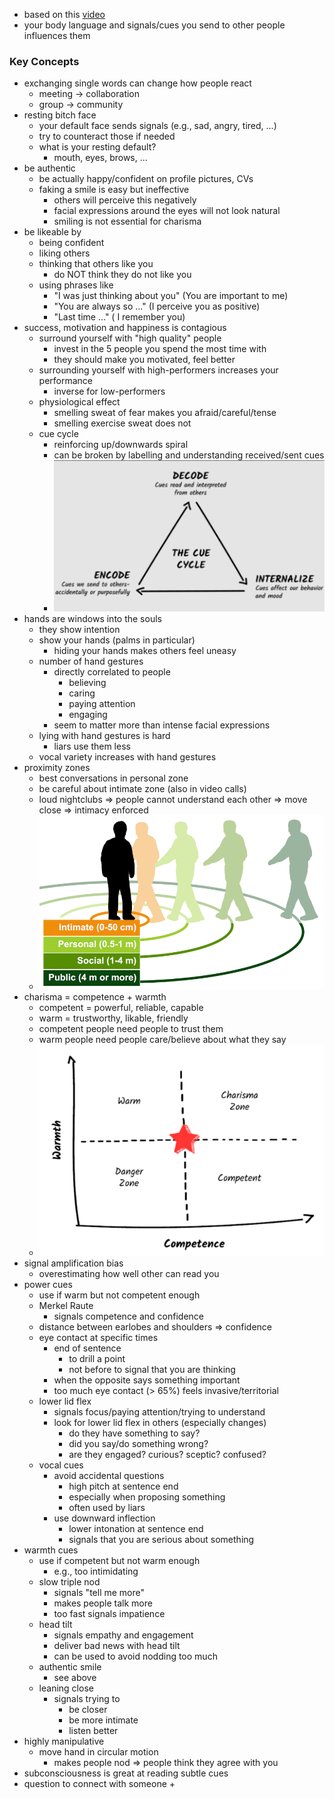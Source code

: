 + based on this [video](https://youtu.be/VHUrdELKjDw?si=hzV8YfWOY4IT8XHQ)
+ your body language and signals/cues you send to other people influences them

### Key Concepts
+ exchanging single words can change how people react
	+ meeting -> collaboration
	+ group -> community
+ resting bitch face
	+ your default face sends signals (e.g., sad, angry, tired, ...)
	+ try to counteract those if needed
	+ what is your resting default?
		+ mouth, eyes, brows, ...
+ be authentic
	+ be actually happy/confident on profile pictures, CVs
	+ faking a smile is easy but ineffective
		+ others will perceive this negatively
		+ facial expressions around the eyes will not look natural
		+ smiling is not essential for charisma 
+ be likeable by
	+ being  confident
	+ liking others
	+ thinking that others like you
		+ do NOT think they do not like you
	+ using phrases like 
		+ "I was just thinking about you" (You are important to me)
		+ "You are always so ..." (I perceive you as positive)
		+ "Last time ..." ( I remember you)
+ success, motivation and happiness is contagious
	+ surround yourself with "high quality" people
		+ invest in the 5 people you spend the most time with
		+ they should make you motivated, feel better
	+ surrounding yourself with high-performers increases your performance
		+ inverse for low-performers
	+ physiological effect
		+ smelling sweat of fear makes you afraid/careful/tense
		+ smelling exercise sweat does not
	+ cue cycle
		+ reinforcing up/downwards spiral
		+ can be broken by labelling and understanding received/sent cues
		+ ![](../z_images/Pasted%20image%2020250526175613.png)
+ hands are windows into the souls
	+ they show intention
	+ show your hands (palms in particular)
		+ hiding your hands makes others feel uneasy
	+ number of hand gestures 
		+ directly correlated to people
			+ believing
			+ caring
			+ paying attention
			+ engaging
		+ seem to matter more than intense facial expressions
	+ lying with hand gestures is hard
		+ liars use them less
	+ vocal variety increases with hand gestures
+ proximity zones
	+ best conversations in personal zone
	+ be careful about intimate zone (also in video calls)
	+ loud nightclubs => people cannot understand each other => move close => intimacy enforced
	+ ![](../z_images/Pasted%20image%2020250531102432.png)
+ charisma = competence + warmth
	+ competent = powerful, reliable, capable
	+ warm = trustworthy, likable, friendly
	+ competent people need people to trust them
	+ warm people need people care/believe about what they say
	+ ![](../z_images/Pasted%20image%2020250531103401.png)
+ signal amplification bias
	+ overestimating how well other can read you
+ power cues
	+ use if warm but not competent enough
	+ Merkel Raute
		+ signals competence and confidence
	+ distance between earlobes and shoulders => confidence
	+ eye contact at specific times 
		+ end of sentence 
			+ to drill a point
			+ not before to signal that you are thinking 
		+ when the opposite says something important
		+ too much eye contact (> 65%) feels invasive/territorial
	+ lower lid flex
		+ signals focus/paying attention/trying to understand
		+ look for lower lid flex in others (especially changes)
			+ do they have something to say?
			+ did you say/do something wrong?
			+ are they engaged? curious? sceptic? confused?
	+ vocal cues
		+ avoid accidental questions
			+ high pitch at sentence end
			+ especially when proposing something
			+ often used by liars
		+ use downward inflection
			+ lower intonation at sentence end
			+ signals that you are serious about something
+ warmth cues
	+ use if competent but not warm enough
		+ e.g., too intimidating
	+ slow triple nod
		+ signals "tell me more"
		+ makes people talk more
		+ too fast signals impatience
	+ head tilt
		+ signals empathy and engagement
		+ deliver bad news with head tilt
		+ can be used to avoid nodding too much
	+ authentic smile
		+ see above
	+ leaning close
		+ signals trying to
			+ be closer
			+ be more intimate
			+ listen better
+ highly manipulative
	+ move hand in circular motion
		+ makes people nod => people think they agree with you
+ subconsciousness is great at reading subtle cues
+ question to connect with someone
	+ 